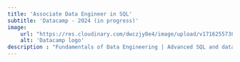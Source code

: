 ```yaml
---
title: 'Associate Data Engineer in SQL'
subtitle: 'Datacamp - 2024 (in progress)'
image:
    url: "https://res.cloudinary.com/dwczjy8e4/image/upload/v1716255738/portfolio/Certificates_cards-logos_nzzupb.png"
    alt: 'Datacamp logo'
description : "Fundamentals of Data Engineering | Advanced SQL and database design | Data warehousing | Snowflake | Data pipelines | Data visualization"
---
```

